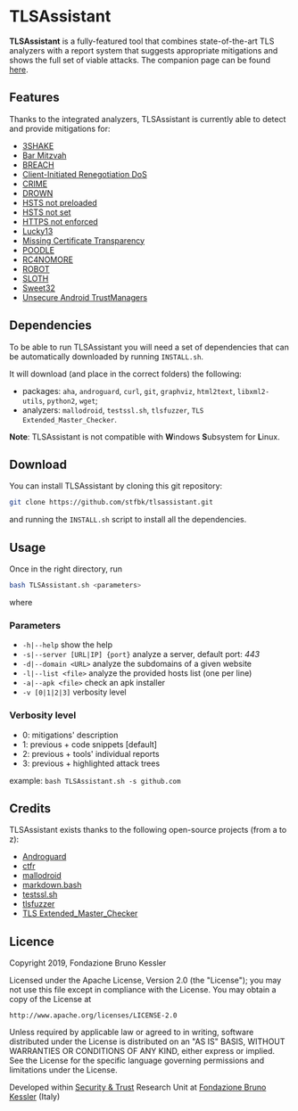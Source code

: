 # TLSAssistant

**TLSAssistant** is a fully-featured tool that combines state-of-the-art TLS analyzers with a report system that suggests appropriate mitigations and shows the full set of viable attacks. The companion page can be found [here](http://bit.ly/fbk_tlsassistant).

## Features

Thanks to the integrated analyzers, TLSAssistant is currently able to detect and provide mitigations for: 
  - [3SHAKE](https://mitls.org/pages/attacks/3SHAKE)
  - [Bar Mitzvah](https://www.imperva.com/docs/HII_Attacking_SSL_when_using_RC4.pdf)
  - [BREACH](http://breachattack.com)
  - [Client-Initiated Renegotiation DoS](https://cve.mitre.org/cgi-bin/cvename.cgi?name=CVE-2011-1473)
  - [CRIME](https://docs.google.com/presentation/d/11eBmGiHbYcHR9gL5nDyZChu_-lCa2GizeuOfaLU2HOU/edit#slide=id.g1d134dff_1_222)
  - [DROWN](https://drownattack.com)
  - [HSTS not preloaded](https://hstspreload.org)
  - [HSTS not set](https://tools.ietf.org/html/rfc6797)
  - [HTTPS not enforced](https://tools.ietf.org/html/rfc6797#section-7.2)
  - [Lucky13](http://www.isg.rhul.ac.uk/tls/Lucky13.html)
  - [Missing Certificate Transparency](http://www.certificate-transparency.org)
  - [POODLE](https://www.openssl.org/~bodo/ssl-poodle.pdf)
  - [RC4NOMORE](https://www.rc4nomore.com)
  - [ROBOT](https://robotattack.org)
  - [SLOTH](https://www.mitls.org/pages/attacks/SLOTH)
  - [Sweet32](https://sweet32.info)
  - [Unsecure Android TrustManagers](https://dl.acm.org/citation.cfm?id=2382205)

## Dependencies

To be able to run TLSAssistant you will need a set of dependencies that can be automatically downloaded by running `INSTALL.sh`.

It will download (and place in the correct folders) the following:

- packages: `aha`, `androguard`, `curl`, `git`, `graphviz`, `html2text`, `libxml2-utils`, `python2`, `wget`;
- analyzers: `mallodroid`, `testssl.sh`, `tlsfuzzer`, `TLS Extended_Master_Checker`.

**Note**: TLSAssistant is not compatible with **W**indows **S**ubsystem for **L**inux.

## Download

You can install TLSAssistant by cloning this git repository:

```bash
git clone https://github.com/stfbk/tlsassistant.git
```

and running the `INSTALL.sh` script to install all the dependencies.


## Usage

Once in the right directory, run 
```bash
bash TLSAssistant.sh <parameters>
```

where

### Parameters

- `-h|--help` show the help
- `-s|--server [URL|IP] {port}` analyze a server, default port: *443*
- `-d|--domain <URL>` analyze the subdomains of a given website
- `-l|--list <file>` analyze the provided hosts list (one per line) 
- `-a|--apk <file>` check an apk installer
- `-v [0|1|2|3]` verbosity level

### Verbosity level

- 0: mitigations' description
- 1: previous + code snippets [default]
- 2: previous + tools' individual reports
- 3: previous + highlighted attack trees

example: `bash TLSAssistant.sh -s github.com`

## Credits

TLSAssistant exists thanks to the following open-source projects (from a to z):

- [Androguard](https://github.com/androguard/androguard)
- [ctfr](https://github.com/UnaPibaGeek/ctfr)
- [mallodroid](https://github.com/sfahl/mallodroid)
- [markdown.bash](https://github.com/chadbraunduin/markdown.bash)
- [testssl.sh](https://github.com/drwetter/testssl.sh)
- [tlsfuzzer](https://github.com/tomato42/tlsfuzzer)
- [TLS Extended_Master_Checker](https://github.com/Tripwire-VERT/TLS_Extended_Master_Checker)

## Licence
Copyright 2019, Fondazione Bruno Kessler

Licensed under the Apache License, Version 2.0 (the "License");
you may not use this file except in compliance with the License.
You may obtain a copy of the License at

    http://www.apache.org/licenses/LICENSE-2.0

Unless required by applicable law or agreed to in writing, software
distributed under the License is distributed on an "AS IS" BASIS,
WITHOUT WARRANTIES OR CONDITIONS OF ANY KIND, either express or implied.
See the License for the specific language governing permissions and
limitations under the License.

Developed within [Security & Trust](https://st.fbk.eu) Research Unit at [Fondazione Bruno Kessler](https://www.fbk.eu/en/) (Italy)
